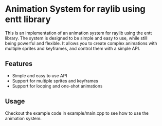 # Animation System for raylib using entt library

This is an implementation of an animation system for raylib using the entt library. The system is designed to be simple and easy to use, while still being powerful and flexible. It allows you to create complex animations with multiple sprites and keyframes, and control them with a simple API.

## Features

- Simple and easy to use API
- Support for multiple sprites and keyframes
- Support for looping and one-shot animations

## Usage

Checkout the example code in example/main.cpp to see how to use the animation system.

